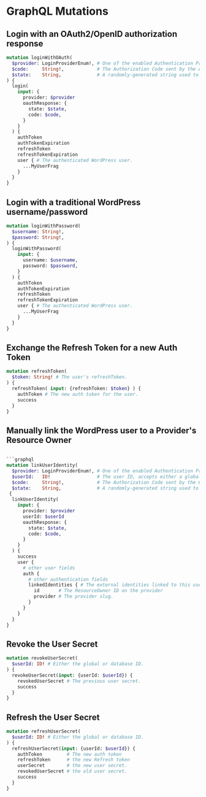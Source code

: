 # GraphQL Mutations

## Login with an OAuth2/OpenID authorization response
```graphql
mutation loginWithOAuth(
  $provider: LoginProviderEnum!, # One of the enabled Authentication Provider types.
  $code:     String!,            # The Authorization Code sent by the Authentication Provider to the frontend's callback URI.
  $state:    String,             # A randomly-generated string used to verify the authenticity of the response sent by the Provider.
) {
  login(
    input: {
      provider: $provider
      oauthResponse: {
        state: $state,
        code: $code, 
      }
    }
  ) {
    authToken
    authTokenExpiration
    refreshToken
    refreshTokenExpiration
    user { # The authenticated WordPress user.
      ...MyUserFrag
    }
  }
}
```

## Login with a traditional WordPress username/password
```graphql
mutation loginWithPassword(
  $username: String!,
  $password: String!,
) {
  loginWithPassword(
    input: {
      username: $username,
      password: $password,
    }
  ) {
    authToken
    authTokenExpiration
    refreshToken
    refreshTokenExpiration
    user { # The authenticated WordPress user.
      ...MyUserFrag
    }
  }
}
```

## Exchange the Refresh Token for a new Auth Token
```graphql
mutation refreshToken(
  $token: String! # The user's refreshToken.
) {
  refreshToken( input: {refreshToken: $token} ) {
    authToken # The new auth token for the user.
    success
  }
}
```



## Manually link the WordPress user to a Provider's Resource Owner
```graphql

```graphql
mutation linkUserIdentity(
  $provider: LoginProviderEnum!, # One of the enabled Authentication Provider types.
  $userId:   ID!                 # The user ID, accepts either a global or database ID.
  $code:     String!,            # The Authorization Code sent by the OAuth2 Provider to the frontend's callback URI. 
  $state:    String,             # A randomly-generated string used to verify the authenticity of the response.
 {
  linkUserIdentity(
    input: {
      provider: $provider
      userId: $userId
      oauthResponse: {
        state: $state,
        code: $code, 
      }
    }
  ) {
    success
    user {
      # other user fields
      auth {
        # other authentication fields
        linkedIdentities { # The external identities linked to this user.
          id       # The ResourceOwner ID on the provider
          provider # The provider slug.
        }
      }
    }
  }
}
```


## Revoke the User Secret
```graphql
mutation revokeUserSecret(
  $userId: ID! # Either the global or database ID.
) {
  revokeUserSecret(input: {userId: $userId}) {
    revokedUserSecret # The previous user secret.
    success
  }
}
```

## Refresh the User Secret
```graphql
mutation refreshUserSecret(
  $userId: ID! # Either the global or database ID.
) {
  refreshUserSecret(input: {userId: $userId}) {
    authToken         # The new auth token
    refreshToken      # the new Refresh token
    userSecret        # the new user secret.
    revokedUserSecret # the old user secret.
    success
  }
}

```
